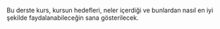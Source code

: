 Bu derste kurs, kursun hedefleri, neler içerdiği ve bunlardan nasıl en iyi şekilde faydalanabileceğin sana gösterilecek.
